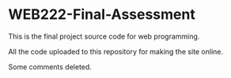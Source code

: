 # WEB222-Final-Assessment


This is the final project source code for web programming.

All the code uploaded to this repository for making the site online.

Some comments deleted.

